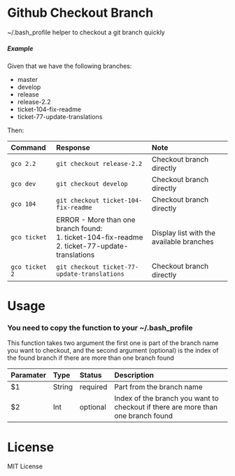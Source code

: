 # Github Checkout Branch
~/.bash_profile helper to checkout a git branch quickly 

##### Example
Given that we have the following branches:
- master
- develop
- release
- release-2.2
- ticket-104-fix-readme
- ticket-77-update-translations

Then:

| Command        | Response                                   | Note                     |
| :------------- | :----------------------------------------- | :----------------------- |
| `gco 2.2`      | `git checkout release-2.2`                   | Checkout branch directly |
| `gco dev`      | `git checkout develop`                       | Checkout branch directly |
| `gco 104`      | `git checkout ticket-104-fix-readme`         | Checkout branch directly |
| `gco ticket`   | ERROR - More than one branch found:<br>1. ticket-104-fix-readme<br>2. ticket-77-update-translations | Display list with the available branches |
| `gco ticket 2` | `git checkout ticket-77-update-translations` | Checkout branch directly |


# Usage

### You need to copy the function to your ~/.bash_profile

This function takes two argument the first one is part of the branch name you want to checkout,
and the second argument (optional) is the index of the found branch if there are more than one branch found

| Paramater | Type   | Status   | Description               |
| :-------- | :----- | :------- | :------------------------ |
| $1        | String | required | Part from the branch name |
| $2        | Int    | optional | Index of the branch you want to checkout if there are more than one branch found |

# License
MIT License
